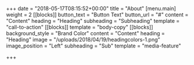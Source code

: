 +++
date = "2018-05-17T08:15:52+00:00"
title = "About"
[menu.main]
weight = 2
[[blocks]]
button_text = "Button Text"
button_url = "#"
content = "Content"
heading = "Heading"
subheading = "Subheading"
template = "call-to-action"
[[blocks]]
template = "body-copy"
[[blocks]]
background_style = "Brand Color"
content = "Content"
heading = "Heading"
image = "/uploads/2018/04/19/headingcolors-1.png"
image_position = "Left"
subheading = "Sub"
template = "media-feature"

+++
